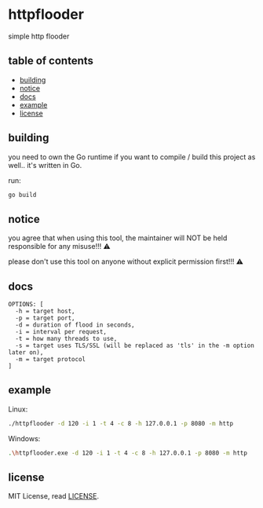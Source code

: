# httpflooder
simple http flooder

## table of contents
- [building](#building)
- [notice](#notice)
- [docs](#docs)
- [example](#example)
- [license](#license)

## building
you need to own the Go runtime if you want to compile / build this project as well.. it's written in Go.

run:
```bash
go build
```

## notice
you agree that when using this tool, the maintainer will NOT be held responsible for any misuse!!! ⚠️

please don't use this tool on anyone without explicit permission first!!! ⚠️

## docs
```
OPTIONS: [
  -h = target host,
  -p = target port,
  -d = duration of flood in seconds,
  -i = interval per request,
  -t = how many threads to use,
  -s = target uses TLS/SSL (will be replaced as 'tls' in the -m option later on),
  -m = target protocol
]
```

## example
Linux:
```bash
./httpflooder -d 120 -i 1 -t 4 -c 8 -h 127.0.0.1 -p 8080 -m http
```

Windows:
```bash
.\httpflooder.exe -d 120 -i 1 -t 4 -c 8 -h 127.0.0.1 -p 8080 -m http
```

## license
MIT License, read [LICENSE](LICENSE).
